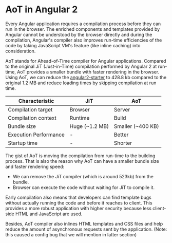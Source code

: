 # AoT in Angular 2

Every Angular application requires a compilation process before they can run in the browser. The enriched components and templates provided by Angular cannot be understood by the browser directly and during the compilation, Angular's compiler also improves run-time efficiencies of the code by taking JavaScript VM's feature (like inline caching) into consideration.

AoT stands for Ahead-of-Time compiler for Angular applications. Compared to the original JiT (Just-in-Time) compilation performed by Angular 2 at run-time, AoT provides a smaller bundle with faster rendering in the browser. Using AoT, we can reduce the [angular2-starter](https://github.com/rangle/angular2-starter/pull/149) to 428.8 kb compared to the original 1.2 MB and reduce loading times by skipping compilation at run time.

| Characteristic        | JiT          | AoT               |
| --------------------- | ------------ | ----------------- |
| Compilation target    | Browser      | Server            |
| Compilation context   | Runtime      | Build             |
| Bundle size           | Huge (~1.2 MB) | Smaller (~400 KB) |
| Execution Performance | -            | Better            |
| Startup time          | -            | Shorter           |


The gist of AoT is moving the compilation from run-time to the building process. That is also the reason why AoT can have a smaller bundle size and faster rendering speed:

- We can remove the JiT compiler (which is around 523kb) from the bundle.
- Browser can execute the code without waiting for JiT to compile it.

Early compilation also means that developers can find template bugs without actually running the code and before it reaches to client. This provides a more robust application with higher security because less client-side HTML and JavaScript are used.

Besides, AoT compiler also inlines HTML templates and CSS files and help reduce the amount of asynchronous requests sent by the application. (Note: this caused a config bug that we will mention in latter section)
